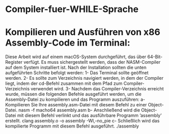 # Compiler-fuer-WHILE-Sprache
# Kompilieren und Ausführen von x86 Assembly-Code im Terminal:
Diese Arbeit wird auf einem macOS-System durchgeführt,
das über 64-Bit-Register verfügt. Es muss sichergestellt werden, dass der NASM-Compiler auf dem System installiert ist. Nach der Installation sollten die unten aufgeführten Schritte befolgt werden:
1- Das Terminal sollte geöffnet werden.
2- Es sollte zum Verzeichnis navigiert werden, in dem der Compiler liegt, indem der cd-Befehl zusammen mit dem Pfad zum Compiler-Verzeichnis verwendet wird.
3- Nachdem das Compiler-Verzeichnis erreicht wurde, müssen die folgenden Befehle ausgeführt werden, um die Assembly-Datei zu kompilieren und das Programm auszuführen:
  a- Kompilieren Sie Ihre assembly.asm-Datei mit diesem Befehl zu einer Object-Datei.
      nasm -f macho64 assembly.asm
  b- Anschließend wird die Object-Datei mit diesem Befehl verlinkt und das ausführbare Programm ’assembly’ erstellt.
      clang assembly.o -o assembly -Wl,-no_pie
  c- Schließlich wird das kompilierte Programm mit diesem Befehl ausgeführt.
      ./assembly

